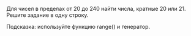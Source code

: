 Для чисел в пределах от 20 до 240 найти числа, кратные 20 или 21. Решите задание в одну строку.

Подсказка: используйте функцию range() и генератор.
